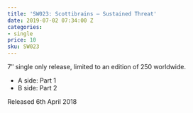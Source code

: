 ```yaml
---
title: 'SW023: Scottibrains – Sustained Threat'
date: 2019-07-02 07:34:00 Z
categories:
- single
price: 10
sku: SW023
---
```


7″ single only release, limited to an edition of 250 worldwide.

* A side: Part 1
* B side: Part 2

Released 6th April 2018